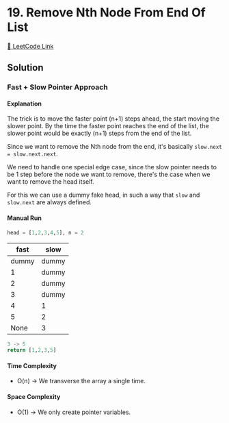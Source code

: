 # 19. Remove Nth Node From End Of List

[🔗 LeetCode Link](https://leetcode.com/problems/remove-nth-node-from-end-of-list/description/)

## Solution

### Fast + Slow Pointer Approach

#### Explanation

The trick is to move the faster point (n+1) steps ahead,
the start moving the slower point.
By the time the faster point reaches the end of the list,
the slower point would be exactly (n+1) steps from the end of the list.

Since we want to remove the Nth node from the end,
it's basically `slow.next = slow.next.next`.

We need to handle one special edge case,
since the slow pointer needs to be 1 step before the node we want to remove,
there's the case when we want to remove the head itself.

For this we can use a dummy fake head,
in such a way that `slow` and `slow.next` are always defined.

#### Manual Run

```python
head = [1,2,3,4,5], n = 2
```

fast | slow
-- | --
dummy | dummy
1 | dummy
2 | dummy
3 | dummy
4 | 1
5 | 2
None | 3

```python
3 -> 5
return [1,2,3,5]
```

#### Time Complexity

- O(n) -> We transverse the array a single time.

#### Space Complexity

- O(1) -> We only create pointer variables.
